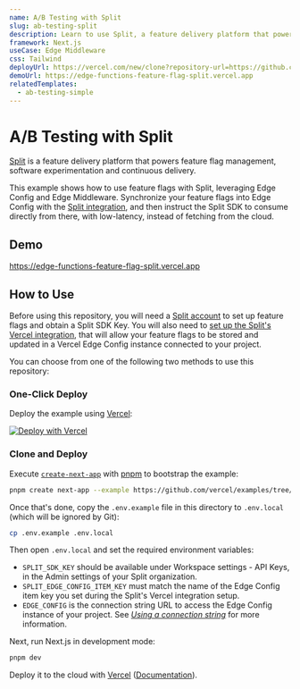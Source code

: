 ```yaml
---
name: A/B Testing with Split
slug: ab-testing-split
description: Learn to use Split, a feature delivery platform that powers feature flag management, software experimentation and continuous delivery.
framework: Next.js
useCase: Edge Middleware
css: Tailwind
deployUrl: https://vercel.com/new/clone?repository-url=https://github.com/vercel/examples/tree/main/edge-middleware/feature-flag-split&env=SPLIT_EDGE_CONFIG_ITEM_KEY,SPLIT_SDK_KEY&project-name=feature-flag-split&repository-name=feature-flag-split
demoUrl: https://edge-functions-feature-flag-split.vercel.app
relatedTemplates:
  - ab-testing-simple
---
```


# A/B Testing with Split

[Split](https://www.split.io/) is a feature delivery platform that powers feature flag management, software experimentation and continuous delivery.

This example shows how to use feature flags with Split, leveraging Edge Config and Edge Middleware. Synchronize your feature flags into Edge Config with the [Split integration](https://vercel.com/integrations/split), and then instruct the Split SDK to consume directly from there, with low-latency, instead of fetching from the cloud.

## Demo

https://edge-functions-feature-flag-split.vercel.app

## How to Use

Before using this repository, you will need a [Split account](https://www.split.io/signup/) to set up feature flags and obtain a Split SDK Key. You will also need to [set up the Split's Vercel integration](https://vercel.com/integrations/split), that will allow your feature flags to be stored and updated in a Vercel Edge Config instance connected to your project.

You can choose from one of the following two methods to use this repository:

### One-Click Deploy

Deploy the example using [Vercel](https://vercel.com?utm_source=github&utm_medium=readme):

[![Deploy with Vercel](https://vercel.com/button)](https://vercel.com/new/clone?repository-url=https://github.com/vercel/examples/tree/main/edge-middleware/feature-flag-split&env=SPLIT_EDGE_CONFIG_ITEM_KEY,SPLIT_SDK_KEY&project-name=feature-flag-split&repository-name=feature-flag-split)

### Clone and Deploy

Execute [`create-next-app`](https://github.com/vercel/next.js/tree/canary/packages/create-next-app) with [pnpm](https://pnpm.io/installation) to bootstrap the example:

```bash
pnpm create next-app --example https://github.com/vercel/examples/tree/main/edge-middleware/feature-flag-split feature-flag-split
```

Once that's done, copy the `.env.example` file in this directory to `.env.local` (which will be ignored by Git):

```bash
cp .env.example .env.local
```

Then open `.env.local` and set the required environment variables:

- `SPLIT_SDK_KEY` should be available under Workspace settings - API Keys, in the Admin settings of your Split organization.
- `SPLIT_EDGE_CONFIG_ITEM_KEY` must match the name of the Edge Config item key you set during the Split's Vercel integration setup.
- `EDGE_CONFIG` is the connection string URL to access the Edge Config instance of your project. See [_Using a connection string_](https://vercel.com/docs/storage/edge-config/using-edge-config#using-a-connection-string) for more information.

Next, run Next.js in development mode:

```bash
pnpm dev
```

Deploy it to the cloud with [Vercel](https://vercel.com/new?utm_source=github&utm_medium=readme&utm_campaign=edge-middleware-eap) ([Documentation](https://nextjs.org/docs/deployment)).
